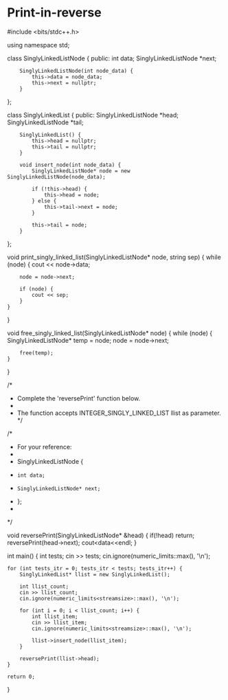 # Print-in-reverse
#include <bits/stdc++.h>

using namespace std;

class SinglyLinkedListNode {
    public:
        int data;
        SinglyLinkedListNode *next;

        SinglyLinkedListNode(int node_data) {
            this->data = node_data;
            this->next = nullptr;
        }
};

class SinglyLinkedList {
    public:
        SinglyLinkedListNode *head;
        SinglyLinkedListNode *tail;

        SinglyLinkedList() {
            this->head = nullptr;
            this->tail = nullptr;
        }

        void insert_node(int node_data) {
            SinglyLinkedListNode* node = new SinglyLinkedListNode(node_data);

            if (!this->head) {
                this->head = node;
            } else {
                this->tail->next = node;
            }

            this->tail = node;
        }
};

void print_singly_linked_list(SinglyLinkedListNode* node, string sep) {
    while (node) {
        cout << node->data;

        node = node->next;

        if (node) {
            cout << sep;
        }
    }
}

void free_singly_linked_list(SinglyLinkedListNode* node) {
    while (node) {
        SinglyLinkedListNode* temp = node;
        node = node->next;

        free(temp);
    }
}

/*
 * Complete the 'reversePrint' function below.
 *
 * The function accepts INTEGER_SINGLY_LINKED_LIST llist as parameter.
 */

/*
 * For your reference:
 *
 * SinglyLinkedListNode {
 *     int data;
 *     SinglyLinkedListNode* next;
 * };
 *
 */

 void reversePrint(SinglyLinkedListNode* &head) {
if(!head) return;
reversePrint(head->next);
cout<<head->data<<endl;
}

int main()
{
    int tests;
    cin >> tests;
    cin.ignore(numeric_limits<streamsize>::max(), '\n');

    for (int tests_itr = 0; tests_itr < tests; tests_itr++) {
        SinglyLinkedList* llist = new SinglyLinkedList();

        int llist_count;
        cin >> llist_count;
        cin.ignore(numeric_limits<streamsize>::max(), '\n');

        for (int i = 0; i < llist_count; i++) {
            int llist_item;
            cin >> llist_item;
            cin.ignore(numeric_limits<streamsize>::max(), '\n');

            llist->insert_node(llist_item);
        }

        reversePrint(llist->head);
    }

    return 0;
}
